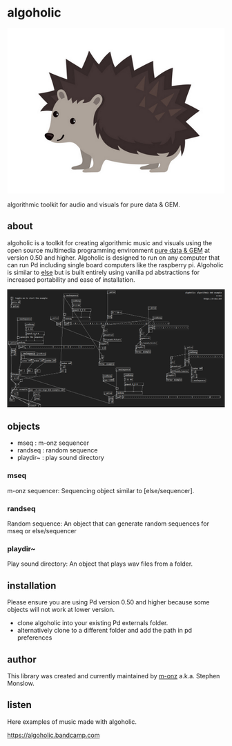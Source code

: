 # algoholic

<img src="docs/hedgehog.png" />

algorithmic toolkit for audio and visuals for pure data &amp; GEM. 

## about

algoholic is a toolkit for creating algorithmic music and visuals using the open source multimedia programming environment [pure data & GEM](https://puredata.info) at version 0.50 and higher. Algoholic is designed to run on any computer that can run Pd including single board computers like the raspberry pi. Algoholic is similar to [else](https://github.com/porres/pd-else) but is built entirely using vanilla pd abstractions for increased portability and ease of installation.

<img src="docs/example.png" />

## objects

* mseq : m-onz sequencer
* randseq : random sequence
* playdir~ : play sound directory

### mseq

m-onz sequencer: Sequencing object similar to [else/sequencer].

### randseq

Random sequence: An object that can generate random sequences for mseq or else/sequencer

### playdir~

Play sound directory: An object that plays wav files from a folder.

## installation

Please ensure you are using Pd version 0.50 and higher because some objects will not work at lower version.

* clone algoholic into your existing Pd externals folder.
* alternatively clone to a different folder and add the path in pd preferences

## author

This library was created and currently maintained by [m-onz](https://m-onz.net) a.k.a. Stephen Monslow.

## listen

Here examples of music made with algoholic.

https://algoholic.bandcamp.com
